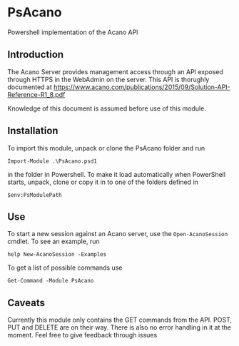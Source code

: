 # PsAcano
Powershell implementation of the Acano API

## Introduction
The Acano Server provides management access through an API exposed through HTTPS in the WebAdmin on the server. This API is thorughly documented at https://www.acano.com/publications/2015/09/Solution-API-Reference-R1_8.pdf

Knowledge of this document is assumed before use of this module.

## Installation

To import this module, unpack or clone the PsAcano folder and run

`Import-Module .\PsAcano.psd1`

in the folder in Powershell. To make it load automatically when PowerShell starts, unpack, clone or copy it in to one of the folders defined in 

`$env:PsModulePath`

## Use

To start a new session against an Acano server, use the `Open-AcanoSession` cmdlet. To see an example, run

`help New-AcanoSession -Examples`

To get a list of possible commands use

`Get-Command -Module PsAcano`

## Caveats

Currently this module only contains the GET commands from the API. POST, PUT and DELETE are on their way. There is also no error handling in it at the moment. Feel free to give feedback through issues 
